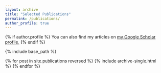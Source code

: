 ```yaml
---
layout: archive
title: "Selected Publications"
permalink: /publications/
author_profile: true
---
```


<!-- {% if author.googlescholar %} -->
{% if author.profile %}
  You can also find my articles on <u><a href="{{author.googlescholar}}">my Google Scholar profile</a>.</u>
{% endif %}

{% include base_path %}

{% for post in site.publications reversed %}
  {% include archive-single.html %}
{% endfor %}
